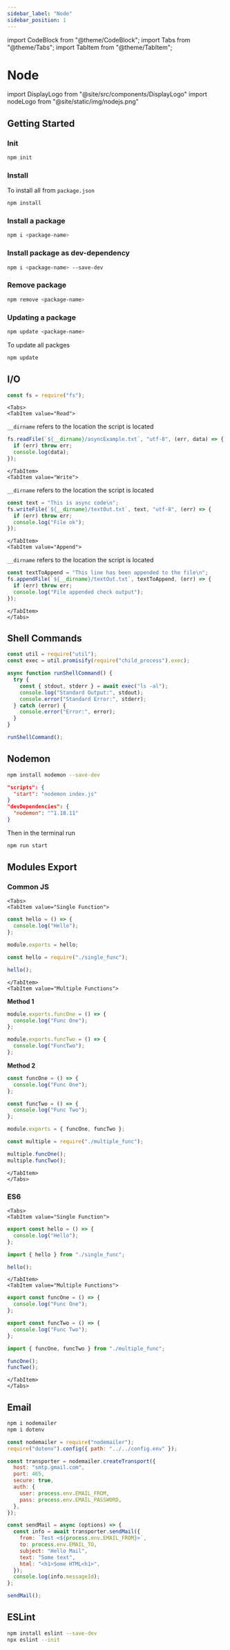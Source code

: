 ```yaml
---
sidebar_label: "Node"
sidebar_position: 1
---
```


import CodeBlock from "@theme/CodeBlock";
import Tabs from "@theme/Tabs";
import TabItem from "@theme/TabItem";

# Node

import DisplayLogo from "@site/src/components/DisplayLogo"
import nodeLogo from "@site/static/img/nodejs.png"

<DisplayLogo logo={nodeLogo}/>

## Getting Started

### Init

```bash
npm init
```

### Install

To install all from `package.json`

```bash
npm install
```

### Install a package

```bash
npm i <package-name>
```

### Install package as dev-dependency

```bash
npm i <package-name> --save-dev
```

### Remove package

```bash
npm remove <package-name>
```

### Updating a package

```bash
npm update <package-name>
```

To update all packges

```bash
npm update
```

## I/O

```javascript
const fs = require("fs");
```

```mdx-code-block
<Tabs>
<TabItem value="Read">
```

`__dirname` refers to the location the script is located

```js
fs.readFile(`${__dirname}/asyncExample.txt`, "utf-8", (err, data) => {
  if (err) throw err;
  console.log(data);
});
```

```mdx-code-block
</TabItem>
<TabItem value="Write">
```

`__dirname` refers to the location the script is located

```js
const text = "This is async code\n";
fs.writeFile(`${__dirname}/textOut.txt`, text, "utf-8", (err) => {
  if (err) throw err;
  console.log("File ok");
});
```

```mdx-code-block
</TabItem>
<TabItem value="Append">
```

`__dirname` refers to the location the script is located

```js
const textToAppend = "This line has been appended to the file\n";
fs.appendFile(`${__dirname}/textOut.txt`, textToAppend, (err) => {
  if (err) throw err;
  console.log("File appended check output");
});
```

```mdx-code-block
</TabItem>
</Tabs>
```

## Shell Commands

```javascript
const util = require("util");
const exec = util.promisify(require("child_process").exec);

async function runShellCommand() {
  try {
    const { stdout, stderr } = await exec("ls -al");
    console.log("Standard Output:", stdout);
    console.error("Standard Error:", stderr);
  } catch (error) {
    console.error("Error:", error);
  }
}

runShellCommand();
```

## Nodemon

```bash
npm install nodemon --save-dev
```

```json title="package.json"
"scripts": {
  "start": "nodemon index.js"
}
"devDependencies": {
  "nodemon": "^1.18.11"
}
```

Then in the terminal run

```bash
npm run start
```

## Modules Export

### Common JS

```mdx-code-block
<Tabs>
<TabItem value="Single Function">
```

```js title="single_func.js"
const hello = () => {
  console.log("Hello");
};

module.exports = hello;
```

```js title="app.js"
const hello = require("./single_func");

hello();
```

```mdx-code-block
</TabItem>
<TabItem value="Multiple Functions">
```

**Method 1**

```js title="multiple.js"
module.exports.funcOne = () => {
  console.log("Func One");
};

module.exports.funcTwo = () => {
  console.log("FuncTwo");
};
```

**Method 2**

```js
const funcOne = () => {
  console.log("Func One");
};

const funcTwo = () => {
  console.log("Func Two");
};

module.exports = { funcOne, funcTwo };
```

```javascript
const multiple = require("./multiple_func");

multiple.funcOne();
multiple.funcTwo();
```

```mdx-code-block
</TabItem>
</Tabs>
```

### ES6

```mdx-code-block
<Tabs>
<TabItem value="Single Function">
```

```js title="single_func.js"
export const hello = () => {
  console.log("Hello");
};
```

```js title="app.js"
import { hello } from "./single_func";

hello();
```

```mdx-code-block
</TabItem>
<TabItem value="Multiple Functions">
```

```js title="multiple_func.js"
export const funcOne = () => {
  console.log("Func One");
};

export const funcTwo = () => {
  console.log("Func Two");
};
```

```js title="app.js"
import { funcOne, funcTwo } from "./multiple_func";

funcOne();
funcTwo();
```

```mdx-code-block
</TabItem>
</Tabs>
```

## Email

```bash
npm i nodemailer
npm i dotenv
```

```js
const nodemailer = require("nodemailer");
require("dotenv").config({ path: "../../config.env" });

const transporter = nodemailer.createTransport({
  host: "smtp.gmail.com",
  port: 465,
  secure: true,
  auth: {
    user: process.env.EMAIL_FROM,
    pass: process.env.EMAIL_PASSWORD,
  },
});

const sendMail = async (options) => {
  const info = await transporter.sendMail({
    from: `Test <${process.env.EMAIL_FROM}>`,
    to: process.env.EMAIL_TO,
    subject: "Hello Mail",
    text: "Some text",
    html: "<h1>Some HTML<h1>",
  });
  console.log(info.messageId);
};

sendMail();
```

## ESLint

```bash
npm install eslint --save-dev
npx eslint --init
```

